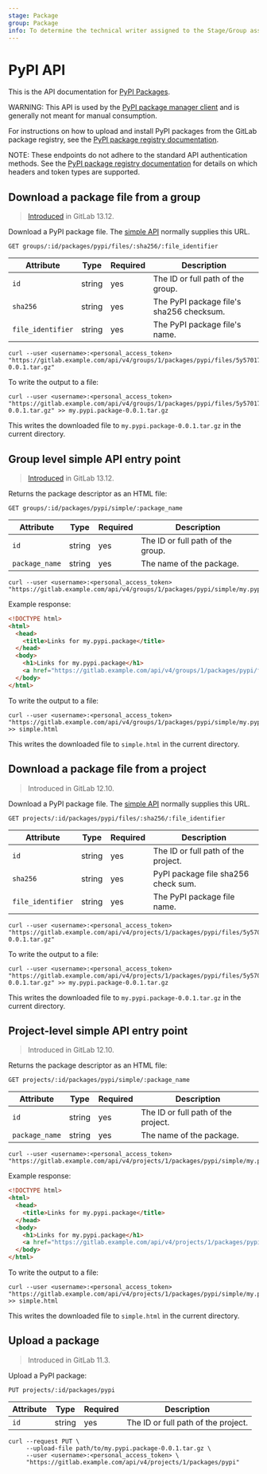 ```yaml
---
stage: Package
group: Package
info: To determine the technical writer assigned to the Stage/Group associated with this page, see https://about.gitlab.com/handbook/engineering/ux/technical-writing/#assignments
---
```


# PyPI API

This is the API documentation for [PyPI Packages](../../user/packages/pypi_repository/index.md).

WARNING:
This API is used by the [PyPI package manager client](https://pypi.apache.org/)
and is generally not meant for manual consumption.

For instructions on how to upload and install PyPI packages from the GitLab
package registry, see the [PyPI package registry documentation](../../user/packages/pypi_repository/index.md).

NOTE:
These endpoints do not adhere to the standard API authentication methods.
See the [PyPI package registry documentation](../../user/packages/pypi_repository/index.md)
for details on which headers and token types are supported.

## Download a package file from a group

> [Introduced](https://gitlab.com/gitlab-org/gitlab/-/issues/225545) in GitLab 13.12.

Download a PyPI package file. The [simple API](#group-level-simple-api-entry-point)
normally supplies this URL.

```plaintext
GET groups/:id/packages/pypi/files/:sha256/:file_identifier
```

| Attribute         | Type   | Required | Description |
| ----------------- | ------ | -------- | ----------- |
| `id`              | string | yes      | The ID or full path of the group. |
| `sha256`          | string | yes      | The PyPI package file's sha256 checksum. |
| `file_identifier` | string | yes      | The PyPI package file's name. |

```shell
curl --user <username>:<personal_access_token> "https://gitlab.example.com/api/v4/groups/1/packages/pypi/files/5y57017232013c8ac80647f4ca153k3726f6cba62d055cd747844ed95b3c65ff/my.pypi.package-0.0.1.tar.gz"
```

To write the output to a file:

```shell
curl --user <username>:<personal_access_token> "https://gitlab.example.com/api/v4/groups/1/packages/pypi/files/5y57017232013c8ac80647f4ca153k3726f6cba62d055cd747844ed95b3c65ff/my.pypi.package-0.0.1.tar.gz" >> my.pypi.package-0.0.1.tar.gz
```

This writes the downloaded file to `my.pypi.package-0.0.1.tar.gz` in the current directory.

## Group level simple API entry point

> [Introduced](https://gitlab.com/gitlab-org/gitlab/-/issues/225545) in GitLab 13.12.

Returns the package descriptor as an HTML file:

```plaintext
GET groups/:id/packages/pypi/simple/:package_name
```

| Attribute      | Type   | Required | Description |
| -------------- | ------ | -------- | ----------- |
| `id`           | string | yes      | The ID or full path of the group. |
| `package_name` | string | yes      | The name of the package. |

```shell
curl --user <username>:<personal_access_token> "https://gitlab.example.com/api/v4/groups/1/packages/pypi/simple/my.pypi.package"
```

Example response:

```html
<!DOCTYPE html>
<html>
  <head>
    <title>Links for my.pypi.package</title>
  </head>
  <body>
    <h1>Links for my.pypi.package</h1>
    <a href="https://gitlab.example.com/api/v4/groups/1/packages/pypi/files/5y57017232013c8ac80647f4ca153k3726f6cba62d055cd747844ed95b3c65ff/my.pypi.package-0.0.1-py3-none-any.whl#sha256=5y57017232013c8ac80647f4ca153k3726f6cba62d055cd747844ed95b3c65ff" data-requires-python="&gt;=3.6">my.pypi.package-0.0.1-py3-none-any.whl</a><br><a href="https://gitlab.example.com/api/v4/groups/1/packages/pypi/files/9s9w01b0bcd52b709ec052084e33a5517ffca96f7728ddd9f8866a30cdf76f2/my.pypi.package-0.0.1.tar.gz#sha256=9s9w011b0bcd52b709ec052084e33a5517ffca96f7728ddd9f8866a30cdf76f2" data-requires-python="&gt;=3.6">my.pypi.package-0.0.1.tar.gz</a><br>
  </body>
</html>
```

To write the output to a file:

```shell
curl --user <username>:<personal_access_token> "https://gitlab.example.com/api/v4/groups/1/packages/pypi/simple/my.pypi.package" >> simple.html
```

This writes the downloaded file to `simple.html` in the current directory.

## Download a package file from a project

> Introduced in GitLab 12.10.

Download a PyPI package file. The [simple API](#project-level-simple-api-entry-point)
normally supplies this URL.

```plaintext
GET projects/:id/packages/pypi/files/:sha256/:file_identifier
```

| Attribute | Type | Required | Description |
| --------- | ---- | -------- | ----------- |
| `id`              | string | yes | The ID or full path of the project. |
| `sha256`          | string | yes | PyPI package file sha256 check sum. |
| `file_identifier` | string | yes | The PyPI package file name. |

```shell
curl --user <username>:<personal_access_token> "https://gitlab.example.com/api/v4/projects/1/packages/pypi/files/5y57017232013c8ac80647f4ca153k3726f6cba62d055cd747844ed95b3c65ff/my.pypi.package-0.0.1.tar.gz"
```

To write the output to a file:

```shell
curl --user <username>:<personal_access_token> "https://gitlab.example.com/api/v4/projects/1/packages/pypi/files/5y57017232013c8ac80647f4ca153k3726f6cba62d055cd747844ed95b3c65ff/my.pypi.package-0.0.1.tar.gz" >> my.pypi.package-0.0.1.tar.gz
```

This writes the downloaded file to `my.pypi.package-0.0.1.tar.gz` in the current directory.

## Project-level simple API entry point

> Introduced in GitLab 12.10.

Returns the package descriptor as an HTML file:

```plaintext
GET projects/:id/packages/pypi/simple/:package_name
```

| Attribute | Type | Required | Description |
| --------- | ---- | -------- | ----------- |
| `id`           | string | yes | The ID or full path of the project. |
| `package_name` | string | yes | The name of the package. |

```shell
curl --user <username>:<personal_access_token> "https://gitlab.example.com/api/v4/projects/1/packages/pypi/simple/my.pypi.package"
```

Example response:

```html
<!DOCTYPE html>
<html>
  <head>
    <title>Links for my.pypi.package</title>
  </head>
  <body>
    <h1>Links for my.pypi.package</h1>
    <a href="https://gitlab.example.com/api/v4/projects/1/packages/pypi/files/5y57017232013c8ac80647f4ca153k3726f6cba62d055cd747844ed95b3c65ff/my.pypi.package-0.0.1-py3-none-any.whl#sha256=5y57017232013c8ac80647f4ca153k3726f6cba62d055cd747844ed95b3c65ff" data-requires-python="&gt;=3.6">my.pypi.package-0.0.1-py3-none-any.whl</a><br><a href="https://gitlab.example.com/api/v4/projects/1/packages/pypi/files/9s9w01b0bcd52b709ec052084e33a5517ffca96f7728ddd9f8866a30cdf76f2/my.pypi.package-0.0.1.tar.gz#sha256=9s9w011b0bcd52b709ec052084e33a5517ffca96f7728ddd9f8866a30cdf76f2" data-requires-python="&gt;=3.6">my.pypi.package-0.0.1.tar.gz</a><br>
  </body>
</html>
```

To write the output to a file:

```shell
curl --user <username>:<personal_access_token> "https://gitlab.example.com/api/v4/projects/1/packages/pypi/simple/my.pypi.package" >> simple.html
```

This writes the downloaded file to `simple.html` in the current directory.

## Upload a package

> Introduced in GitLab 11.3.

Upload a PyPI package:

```plaintext
PUT projects/:id/packages/pypi
```

| Attribute | Type | Required | Description |
| --------- | ---- | -------- | ----------- |
| `id`      | string | yes | The ID or full path of the project. |

```shell
curl --request PUT \
     --upload-file path/to/my.pypi.package-0.0.1.tar.gz \
     --user <username>:<personal_access_token> \
     "https://gitlab.example.com/api/v4/projects/1/packages/pypi"
```
